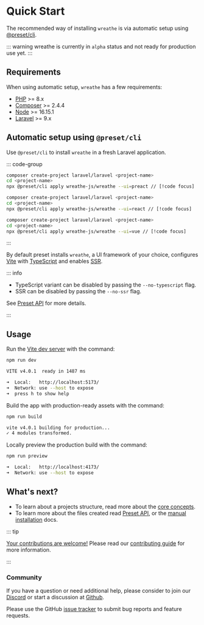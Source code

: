 # Quick Start

The recommended way of installing `wreathe` is via automatic setup using [@preset/cli](https://preset.dev).

::: warning
wreathe is currently in `alpha` status and not ready for production use yet.
:::

## Requirements

When using automatic setup, `wreathe` has a few requirements:

* [PHP](https://www.php.net/manual/de/intro-whatis.php) >= 8.x
* [Composer](https://getcomposer.org/) >= 2.4.4
* [Node](https://nodejs.org/en/) >= 16.15.1
* [Laravel](https://laravel.com/) >= 9.x

## Automatic setup using `@preset/cli`

Use `@preset/cli` to install `wreathe` in a fresh Laravel application.

::: code-group

```bash [Preact]
composer create-project laravel/laravel <project-name>
cd <project-name>
npx @preset/cli apply wreathe-js/wreathe --ui=preact // [!code focus]
```

```bash [React]
composer create-project laravel/laravel <project-name>
cd <project-name>
npx @preset/cli apply wreathe-js/wreathe --ui=react // [!code focus]
```

```bash [Vue]
composer create-project laravel/laravel <project-name>
cd <project-name>
npx @preset/cli apply wreathe-js/wreathe --ui=vue // [!code focus]
```

:::

By default preset installs `wreathe`, a UI framework of your choice, configures [Vite](https://vitejs.dev) with [TypeScript](https://www.typescriptlang.org/) and enables [SSR](/advanced-usage/server-side-rendering).

::: info

- TypeScript variant can be disabled by passing the `--no-typescript` flag.<br />
- SSR can be disabled by passing the `--no-ssr` flag.

See [Preset API](/api/preset-api) for more details.

:::

## Usage

Run the [Vite dev server](https://vitejs.dev/config/server-options.html) with the command:

```bash
npm run dev

VITE v4.0.1  ready in 1487 ms

➜  Local:   http://localhost:5173/
➜  Network: use --host to expose
➜  press h to show help
```

Build the app with production-ready assets with the command:

```bash
npm run build

vite v4.0.1 building for production...
✓ 4 modules transformed.
```

Locally preview the production build with the command:

```bash
npm run preview

➜  Local:   http://localhost:4173/
➜  Network: use --host to expose
```

## What's next?

* To learn about a projects structure, read more about the [core concepts](/guide/getting-started/core-concepts).
* To learn more about the files created read [Preset API](/api/preset-api), or the [manual installation](/advanced-usage/manual-installation) docs.

::: tip

<ins>Your contributions are welcome!</ins> Please read our [contributing guide](https://github.com/wreathe-js/wreathe/blob/main/CONTRIBUTING.md) for more information.

:::

### Community

If you have a question or need additional help, please consider to join our [Discord](https://discord.gg/C5E2ChNE) or start a discussion at [Github](https://github.com/wreathe-js).

Please use the GitHub [issue tracker](https://github.com/wreathe-js/wreathe/issues) to submit bug reports and feature requests.
